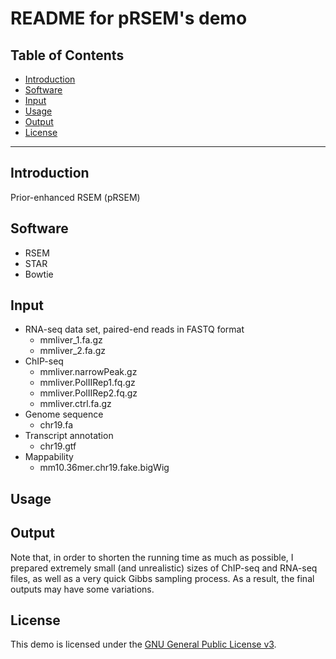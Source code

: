 README for pRSEM's demo
================

Table of Contents
-----------------

* [Introduction](#Introduction)
* [Software](#Software)
* [Input](#Input)
* [Usage](#Usage)
* [Output](#Output)
* [License](#License)

* * *

## <a name="Introduction"></a> Introduction
Prior-enhanced RSEM (pRSEM)

## <a name="Software"></a> Software
- RSEM 
- STAR
- Bowtie

## <a name="Input"></a> Input
- RNA-seq data set, paired-end reads in FASTQ format
  - mmliver_1.fa.gz
  - mmliver_2.fa.gz
- ChIP-seq
  - mmliver.narrowPeak.gz
  - mmliver.PolIIRep1.fq.gz
  - mmliver.PolIIRep2.fq.gz
  - mmliver.ctrl.fa.gz
- Genome sequence
  - chr19.fa
- Transcript annotation
  - chr19.gtf
- Mappability
  - mm10.36mer.chr19.fake.bigWig


## <a name="Usage"></a> Usage

## <a name="Output"></a> Output

Note that, in order to shorten the running time as much as possible, I prepared extremely small (and unrealistic) sizes of ChIP-seq and RNA-seq files, as well as a very quick Gibbs sampling process. As a result, the final outputs may have some variations.

## <a name="License"></a> License
This demo is licensed under the [GNU General Public License
v3](http://www.gnu.org/licenses/gpl-3.0.html).
